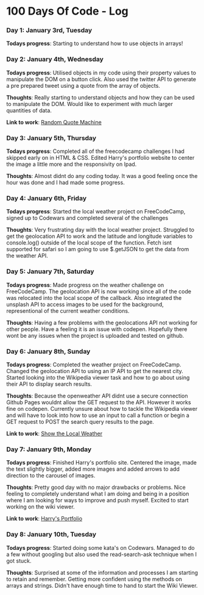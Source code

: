 # 100 Days Of Code - Log
<!-- 
### Day 0: February 30, 2016 (Example 1)
##### (delete me or comment me out)

### Day 1: June 27, Monday

**Today's Progress**: I've gone through many exercises on FreeCodeCamp.

**Thoughts** I've recently started coding, and it's a great feeling when I finally solve an algorithm challenge after a lot of attempts and hours spent.

**Link(s) to work**
1. [Find the Longest Word in a String](https://www.freecodecamp.com/challenges/find-the-longest-word-in-a-string)
2. [Title Case a Sentence](https://www.freecodecamp.com/challenges/title-case-a-sentence)
-->

### Day 1: January 3rd, Tuesday

**Todays progress**: Starting to understand how to use objects in arrays!

### Day 2: January 4th, Wednesday

**Todays progress**: Utilised objects in my code using their property values to manipulate the DOM on a button click. Also used the twitter API to generate a pre prepared tweet using a quote from the array of objects.

**Thoughts**: Really starting to understand objects and how they can be used to manipulate the DOM. Would like to experiment with much larger quantities of data.

**Link to work**: [Random Quote Machine](http://codepen.io/AdamCollier/pen/oBgXvm)

### Day 3: January 5th, Thursday

**Todays progress**: Completed all of the freecodecamp challenges I had skipped early on in HTML & CSS. Edited Harry's portfolio website to center the image a little more and the responsivity on Ipad.

**Thoughts**: Almost didnt do any coding today. It was a good feeling once the hour was done and I had made some progress.

### Day 4: January 6th, Friday

**Todays progress**: Started the local weather project on FreeCodeCamp, signed up to Codewars and completed several of the challenges

**Thoughts**: Very frustrating day with the local weather project. Struggled to get the geolocation API to work and the latitude and longitude variables to console.log() outside of the local scope of the function. Fetch isnt supported for safari so I am going to use $.getJSON to get the data from the weather API.

### Day 5: January 7th, Saturday

**Todays progress**: Made progress on the weather challenge on FreeCodeCamp. The geolocation API is now working since all of the code was relocated into the local scope of the callback. Also integrated the unsplash API to access images to be used for the background, representional of the current weather conditions.

**Thoughts**: Having a few problems with the geolocations API not working for other people. Have a feeling it is an issue with codepen. Hopefully there wont be any issues when the project is uploaded and tested on github.

### Day 6: January 8th, Sunday

**Todays progress**: Completed the weather project on FreeCodeCamp. Changed the geolocation API to using an IP API to get the nearest city. Started looking into the Wikipedia viewer task and how to go about using their API to display search results. 

**Thoughts**: Because the openweather API didnt use a secure connection Github Pages wouldnt allow the GET request to the API. However it works fine on codepen. Currently unsure about how to tackle the Wikipedia viewer and will have to look into how to use an input to call a function or begin a GET request to POST the search query results to the page.

**Link to work**: [Show the Local Weather](http://codepen.io/AdamCollier/pen/bgdNzG)

### Day 7: January 9th, Monday

**Todays progress**: Finished Harry's portfolio site. Centered the image, made the text slightly bigger, added more images and added arrows to add direction to the carousel of images. 

**Thoughts**: Pretty good day with no major drawbacks or problems. Nice feeling to completely understand what I am doing and being in a position where I am looking for ways to improve and push myself. Excited to start working on the wiki viewer.

**Link to work**: [Harry's Portfolio](http://harryobrien.xyz)

### Day 8: January 10th, Tuesday

**Todays progress**: Started doing some kata's on Codewars. Managed to do a few without googling but also used the read-search-ask technique when I got stuck. 

**Thoughts**: Surprised at some of the information and processes I am starting to retain and remember. Getting more confident using the methods on arrays and strings. Didn't have enough time to hand to start the Wiki Viewer.



